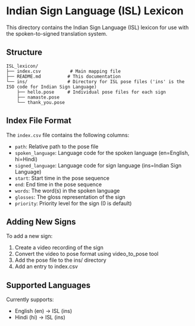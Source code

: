 # Indian Sign Language (ISL) Lexicon

This directory contains the Indian Sign Language (ISL) lexicon for use with the spoken-to-signed translation system.

## Structure

```
ISL_lexicon/
├── index.csv           # Main mapping file
├── README.md          # This documentation
└── ins/               # Directory for ISL pose files ('ins' is the ISO code for Indian Sign Language)
    ├── hello.pose     # Individual pose files for each sign
    ├── namaste.pose
    └── thank_you.pose
```

## Index File Format

The `index.csv` file contains the following columns:
- `path`: Relative path to the pose file
- `spoken_language`: Language code for the spoken language (en=English, hi=Hindi)
- `signed_language`: Language code for sign language (ins=Indian Sign Language)
- `start`: Start time in the pose sequence
- `end`: End time in the pose sequence
- `words`: The word(s) in the spoken language
- `glosses`: The gloss representation of the sign
- `priority`: Priority level for the sign (0 is default)

## Adding New Signs

To add a new sign:
1. Create a video recording of the sign
2. Convert the video to pose format using video_to_pose tool
3. Add the pose file to the ins/ directory
4. Add an entry to index.csv

## Supported Languages

Currently supports:
- English (en) → ISL (ins)
- Hindi (hi) → ISL (ins) 
